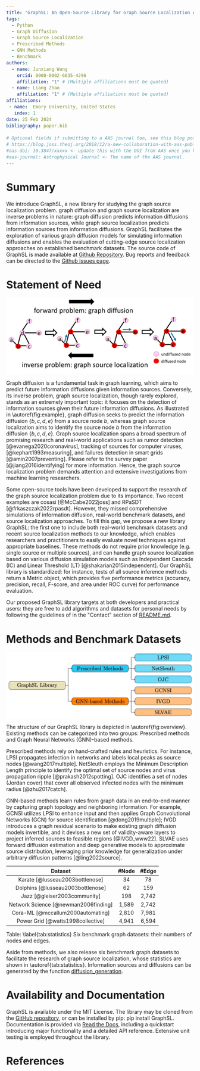 ```yaml
---
title: 'GraphSL: An Open-Source Library for Graph Source Localization Approaches and Benchmark Datasets'
tags:
  - Python
  - Graph Diffusion
  - Graph Source Localization
  - Prescribed Methods
  - GNN Methods
  - Benchmark
authors:
  - name: Junxiang Wang
    orcid: 0000-0002-6635-4296
    affiliation: "1" # (Multiple affiliations must be quoted)
  - name: Liang Zhao
    affiliation: "1" # (Multiple affiliations must be quoted)
affiliations:
 - name:  Emory University, United States
   index: 1
date: 25 Feb 2024
bibliography: paper.bib

# Optional fields if submitting to a AAS journal too, see this blog post:
# https://blog.joss.theoj.org/2018/12/a-new-collaboration-with-aas-publishing
#aas-doi: 10.3847/xxxxx <- update this with the DOI from AAS once you know it.
#aas-journal: Astrophysical Journal <- The name of the AAS journal.
---
```


# Summary

We introduce GraphSL, a new library for studying the graph source localization problem. graph diffusion and graph source localization are inverse problems in nature: graph diffusion predicts information diffusions from information sources, while graph source localization predicts information sources from information diffusions. GraphSL facilitates the exploration of various graph diffusion models for simulating information diffusions and enables the evaluation of cutting-edge source localization approaches on established benchmark datasets. The source code of GraphSL is made available at [Github Repository](https://github.com/xianggebenben/GraphSL). Bug reports and feedback can be directed to the [Github issues page](https://github.com/xianggebenben/GraphSL/issues).


# Statement of Need

![An example of graph source localization.\label{fig:example}](SL_example.png)

Graph diffusion is a fundamental task in graph learning, which aims to predict future information diffusions given information sources. Conversely, its inverse problem, graph source localization, though rarely explored, stands as an extremely important topic: it focuses on the detection of information sources given their future information diffusions. As illustrated in \autoref{fig:example}, graph diffusion seeks to predict the information diffusion $\{b,c,d,e\}$ from a source node $b$, whereas graph source localization aims to identify the source node $b$ from the information diffusion $\{b,c,d,e\}$. Graph source localization spans a broad spectrum of promising research and real-world applications such as rumor detection [@evanega2020coronavirus], tracking of sources for computer viruses, [@kephart1993measuring], and failures detection in smart grids [@amin2007preventing]. Please refer to the survey paper [@jiang2016identifying] for more information. Hence, the graph source localization problem demands attention and extensive investigations from machine learning researchers.

Some open-source tools have been developed to support the research of the graph source localization problem due to its importance. Two recent examples are cosasi [@McCabe2022joss] and RPaSDT [@frkaszczak2022rpasdt]. However, they missed comprehensive simulations of information diffusion, real-world benchmark datasets, and source localization approaches. To fill this gap, we propose a new library GraphSL: the first one to include both real-world benchmark datasets and recent source localization methods to our knowledge, which enables researchers and practitioners to easily evaluate novel techniques against appropriate baselines. These methods do not require prior knowledge (e.g. single source or multiple sources), and can handle graph source localization based on various diffusion simulation models such as Independent Cascade (IC) and Linear Threshold (LT) [@shakarian2015independent]. Our GraphSL library is standardized: for instance, tests of all source inference methods return a Metric object, which provides five performance metrics (accuracy, precision, recall, F-score, and area under ROC curve) for performance evaluation.

Our proposed GraphSL library targets at both developers and practical users: they are free to add algorithms and datasets for personal needs by following the guidelines of in the "Contact" section of [README.md](https://github.com/xianggebenben/GraphSL/blob/main/README.md).

# Methods and Benchmark Datasets

![The hierarchical structure of the GraphSL library: in total 6 algorithms are implemented, which can be devided into two categories: prescribed methods that rely on hand-crafted rules and GNN-based methods which learn rules from graph data. \label{fig:overview}](overview.png)

The structure of our GraphSL library is depicted in \autoref{fig:overview}. Existing methods can be categorized into two groups: Prescribed methods and Graph Neural Networks (GNN)-based methods.

Prescribed methods rely on hand-crafted rules and heuristics. For instance, LPSI propagates infection in networks and labels local peaks as source nodes [@wang2017multiple]. NetSleuth employs the Minimum Description Length principle to identify the optimal set of source nodes and virus propagation ripple [@prakash2012spotting]. OJC identifies a set of nodes (Jordan cover) that cover all observed infected nodes with the minimum radius [@zhu2017catch].

GNN-based methods learn rules from graph data in an end-to-end manner by capturing graph topology and neighboring information. For example, GCNSI utilizes LPSI to enhance input and then applies Graph Convolutional Networks (GCN) for source identification [@dong2019multiple]; IVGD introduces a graph residual scenario to make existing graph diffusion models invertible, and it devises a new set of validity-aware layers to project inferred sources to feasible regions [@IVGD_www22]. SLVAE uses forward diffusion estimation and deep generative models to approximate source distribution, leveraging prior knowledge for generalization under arbitrary diffusion patterns [@ling2022source].

|       Dataset      |  #Node |  #Edge
|:------------------:|:------:|:------:|
|       Karate [@lusseau2003bottlenose]       |   34   |   78
|      Dolphins [@lusseau2003bottlenose]     |   62   |   159
|         Jazz [@gleiser2003community]       |   198  |  2,742 
| Network   Science [@newman2006finding] |  1,589 |  2,742 |
|       Cora-ML [@mccallum2000automating]     |  2,810 |  7,981 |
|    Power   Grid [@watts1998collective]    |  4,941 |  6,594 |

Table: \label{tab:statistics}   Six benchmark graph datasets: their numbers of nodes and edges.

Aside from methods, we also release six benchmark graph datasets to facilitate the research of graph source localization, whose statistics are shown in \autoref{tab:statistics}. Information sources and diffusions can be generated by the function [diffusion_generation](https://graphsl.readthedocs.io/en/latest/GraphSL.html#GraphSL.utils.diffusion_generation).

# Availability and Documentation

GraphSL is available under the MIT License. The library may be cloned from the [GitHub repository](https://github.com/xianggebenben/GraphSL), or can be installed by pip: pip install GraphSL. Documentation is provided via [Read the Docs](https://graphsl.readthedocs.io/en/latest/index.html), including a quickstart introducing major functionality and a detailed API reference. Extensive unit testing is employed throughout the library.

# References

